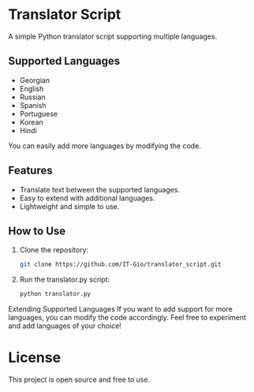 # Translator Script

A simple Python translator script supporting multiple languages.

## Supported Languages

- Georgian
- English
- Russian
- Spanish
- Portuguese
- Korean
- Hindi

You can easily add more languages by modifying the code.

## Features

- Translate text between the supported languages.
- Easy to extend with additional languages.
- Lightweight and simple to use.

## How to Use

1. Clone the repository:
   ```bash
   git clone https://github.com/IT-Gio/translator_script.git
2. Run the translator.py script:
   ```bash
   python translator.py

Extending Supported Languages
If you want to add support for more languages, you can modify the code accordingly. Feel free to experiment and add languages of your choice!

# License

This project is open source and free to use.
